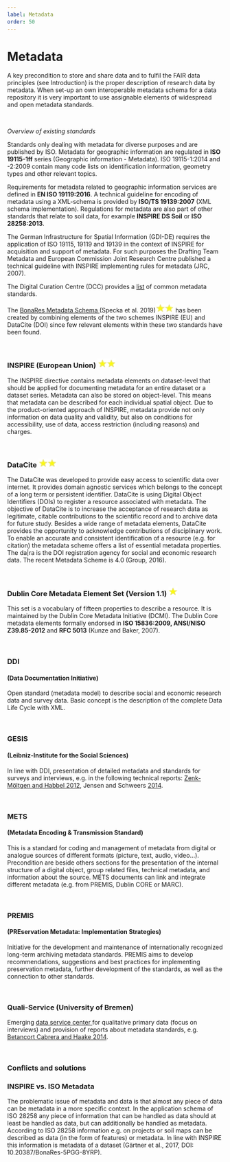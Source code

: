 ```yaml
---
label: Metadata
order: 50
---
```

# Metadata

A key precondition to store and share data and to fulfil the FAIR data principles (see Introduction) is the proper
description of research data by metadata. When set-up an own interoperable metadata schema for a data repository it is
very important to use assignable elements of widespread and open metadata standards.

<br>

_Overview of existing standards_

Standards only dealing with metadata for diverse purposes and are published by ISO. Metadata for geographic information 
are regulated in **ISO 19115-1ff** series (Geographic information - Metadata). ISO 19115-1:2014 and -2:2009 contain many code
lists on identification information, geometry types and other relevant topics.

Requirements for metadata related to geographic information services are defined in **EN ISO 19119:2016**. 
A technical guideline for encoding of metadata using a XML-schema is provided by **ISO/TS 19139:2007** (XML schema implementation).
Regulations for metadata are also part of other standards that relate to soil data, for example **INSPIRE DS Soil** or **ISO 28258:2013**.

The German Infrastructure for Spatial Information (GDI-DE) requires the application of ISO 19115, 19119 and 19139
in the context of INSPIRE for acquisition and support of metadata. For such purposes the Drafting Team Metadata and
European Commission Joint Research Centre published a technical guideline with INSPIRE implementing rules for metadata (JRC, 2007). 

The Digital Curation Centre (DCC) provides a [list](https://www.dcc.ac.uk/guidance/standards/metadata/list) of common metadata standards.

The [BonaRes Metadata Schema ](https://tools.bonares.de/doi)(Specka et al. 2019)![](/static/img/two_star.png)   has been created by combining elements of the two schemes INSPIRE (EU)
and DataCite (DOI) since few relevant elements within these two standards have been found.

<br>

### INSPIRE (European Union) ![](/static/img/two_star.png)  

The INSPIRE directive contains metadata elements on dataset-level that should be applied for documenting metadata for an
entire dataset or a dataset series. Metadata can also be stored on object-level. This means that metadata can be described
for each individual spatial object. Due to the product-oriented approach of INSPIRE, metadata provide not only information
on data quality and validity, but also on conditions for accessibility, use of data, access restriction (including reasons) and charges. 

<br>

### DataCite ![](/static/img/two_star.png) 

The DataCite was developed to provide easy access to scientific data over internet. It provides domain agnostic services
which belongs to the concept of a long term or persistent identifier. DataCite is using Digital Object Identifiers (DOIs)
to register a resource associated with metadata. The objective of DataCite is to increase the acceptance of research data
as legitimate, citable contributions to the scientific record and to archive data for future study. Besides a wide range
of metadata elements, DataCite provides the opportunity to acknowledge contributions of disciplinary work. To enable an
accurate and consistent identification of a resource (e.g. for citation) the metadata scheme offers a list of essential
metadata properties. The da|ra is the DOI registration agency for social and economic research data.
The recent Metadata Scheme is 4.0 (Group, 2016).

<br>

### Dublin Core Metadata Element Set (Version 1.1)  ![](/static/img/one_star.png) 

This set is a vocabulary of fifteen properties to describe a resource. It is maintained by the Dublin Core Metadata Initiative
(DCMI). The Dublin Core metadata elements formally endorsed in **ISO 15836:2009, ANSI/NISO Z39.85-2012** and **RFC 5013** (Kunze and Baker, 2007).

<br>

### DDI 
#### (Data Documentation Initiative)

Open standard (metadata model) to describe social and economic research data and survey data. Basic concept is the description
of the complete Data Life Cycle with XML.

<br>

### GESIS 
#### (Leibniz-Institute for the Social Sciences)

In line with DDI, presentation of detailed metadata and standards for surveys and interviews, e.g. in the following
technical reports: [Zenk-Möltgen and Habbel 2012](https://www.gesis.org/fileadmin/upload/forschung/publikationen/gesis_reihen/gesis_methodenberichte/2012/TechnicalReport_2012-01.pdf),
Jensen and Schweers [2014](https://www.ssoar.info/ssoar/bitstream/handle/document/40297/ssoar-2014-jensen_et_al-Das_erweiterte_Metadatenschema_der_VFU.pdf?sequence=1).

<br>

### METS 
#### (Metadata Encoding & Transmission Standard) 

This is a standard for coding and management of metadata from digital or analogue sources of different formats
(picture, text, audio, video…). Precondition are beside others sections for the presentation of the internal structure
of a digital object, group related files, technical metadata, and information about the source.
METS documents can link and integrate different metadata (e.g. from PREMIS, Dublin CORE or MARC).

<br>

### PREMIS 
#### (PREservation Metadata: Implementation Strategies) 

Initiative for the development and maintenance of internationally recognized long-term archiving metadata standards.
PREMIS aims to develop recommendations, suggestions and best practices for implementing preservation metadata,
further development of the standards, as well as the connection to other standards.

<br>

### Quali-Service (University of Bremen)
Emerging [data service center ](https://www.qualiservice.org/de/)for qualitative primary data (focus on interviews) and provision of reports about metadata standards,
e.g. [Betancort Cabrera and Haake 2014](https://media.suub.uni-bremen.de/handle/elib/3020). 

<br>

### Conflicts and solutions 

### INSPIRE vs. ISO Metadata

The problematic issue of metadata and data is that almost any piece of data can be metadata in a more specific context.
In the application schema of ISO 28258 any piece of information that can be handled as data should at least be handled as data,
but can additionally be handled as metadata. According to ISO 28258 information e.g. on projects or soil maps can be described
as data (in the form of features) or metadata. In line with INSPIRE this information is metadata of a dataset (Gärtner et al.,
2017, DOI: 10.20387/BonaRes-5PGG-8YRP). 
